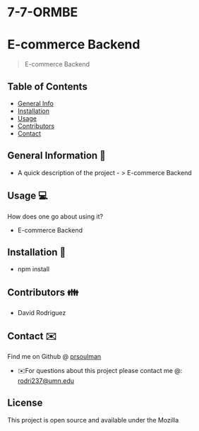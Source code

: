 # 7-7-ORMBE

# E-commerce Backend
> E-commerce Backend

## Table of Contents
* [General Info](#general-information)
* [Installation](#installation)
* [Usage](#usage)
* [Contributors](#contributors)
* [Contact](#contact)
<!-- * [License](#license) -->


## General Information 📃
- A quick description of the project - > E-commerce Backend


## Usage  💻 
How does one go about using it?
* E-commerce Backend


## Installation 💾
* npm install


## Contributors 👪
* David Rodriguez


## Contact ✉️
Find me on Github @ [prsoulman](http://github.com/prsoulman)
* ✉️For questions about this project please contact me @: rodri237@umn.edu



 ## License
This project is open source and available under the Mozilla

